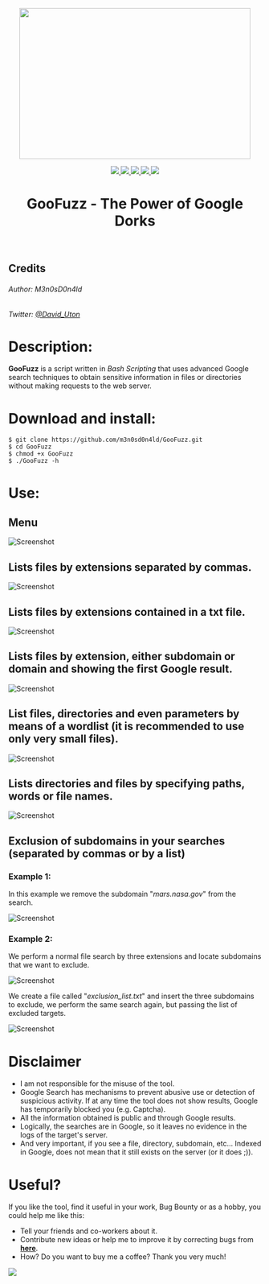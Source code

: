 <p align="center">
  <img width="460" height="300" src="images/goofuzz.png">
</p>

<p align="center">
  <a href="https://github.com/m3n0sd0n4ld/GooFuzz/releases/tag/1.0">
    <img src="https://img.shields.io/github/v/release/m3n0sd0n4ld/GooFuzz?include_prereleases&style=flat-square">
  </a>
  <a href="https://www.gnu.org/licenses/gpl-3.0.en.html">
    <img src="https://img.shields.io/github/license/m3n0sd0n4ld/GooFuzz?style=flat-square">
  </a>
  <a href="https://github.com/m3n0sd0n4ld/GooFuzz/issues?q=is%3Aissue+is%3Aclosed">
    <img src="https://img.shields.io/github/issues/m3n0sd0n4ld/GooFuzz?style=flat-square">
  </a>
    <a href="https://github.com/m3n0sd0n4ld/GooFuzz/commits/master">
    <img src="https://img.shields.io/github/last-commit/m3n0sd0n4ld/GooFuzz?style=flat-square">
  <a href="">
    <img src="https://img.shields.io/twitter/follow/David_Uton?style=flat-square">
  </a>
  <br>
  <h1 align="center">GooFuzz - The Power of Google Dorks</h1>
  <br>
</p>

## Credits

###### Author: M3n0sD0n4ld
###### Twitter: [@David_Uton](https://twitter.com/David_Uton)

# Description:

**GooFuzz** is a script written in *Bash Scripting* that uses advanced Google search techniques to obtain sensitive information in files or directories without making requests to the web server.

# Download and install:
```
$ git clone https://github.com/m3n0sd0n4ld/GooFuzz.git
$ cd GooFuzz
$ chmod +x GooFuzz
$ ./GooFuzz -h
```

# Use:

## Menu
![Screenshot](images/1.png)

## Lists files by extensions separated by commas.
![Screenshot](images/2.png)

## Lists files by extensions contained in a txt file.
![Screenshot](images/3.png)

## Lists files by extension, either subdomain or domain and showing the first Google result.
![Screenshot](images/4.png)

## List files, directories and even parameters by means of a wordlist (it is recommended to use only very small files).
![Screenshot](images/5.png)

## Lists directories and files by specifying paths, words or file names.
![Screenshot](images/7.png)
  
## Exclusion of subdomains in your searches (separated by commas or by a list)
### Example 1:
In this example we remove the subdomain "*mars.nasa.gov*" from the search.

![Screenshot](images/8.png)

### Example 2:
We perform a normal file search by three extensions and locate subdomains that we want to exclude.

![Screenshot](images/9.png)

We create a file called "*exclusion_list.txt*" and insert the three subdomains to exclude, we perform the same search again, but passing the list of excluded targets. 
  
![Screenshot](images/10.png)
 

# Disclaimer
- I am not responsible for the misuse of the tool.
- Google Search has mechanisms to prevent abusive use or detection of suspicious activity. If at any time the tool does not show results, Google has temporarily blocked you (e.g. Captcha).
- All the information obtained is public and through Google results. 
- Logically, the searches are in Google, so it leaves no evidence in the logs of the target's server.
- And very important, if you see a file, directory, subdomain, etc... Indexed in Google, does not mean that it still exists on the server (or it does ;)).

# Useful?
If you like the tool, find it useful in your work, Bug Bounty or as a hobby, you could help me like this:
- Tell your friends and co-workers about it.
- Contribute new ideas or help me to improve it by correcting bugs from [**here**](https://github.com/m3n0sd0n4ld/GooFuzz/issues).
- How? Do you want to buy me a coffee? Thank you very much! 

<p align="left">
  <a href="https://www.paypal.com/paypalme/elmalodebatman" target="_blank">
    <img src="images/paypal.png"></img></a>
</p>
